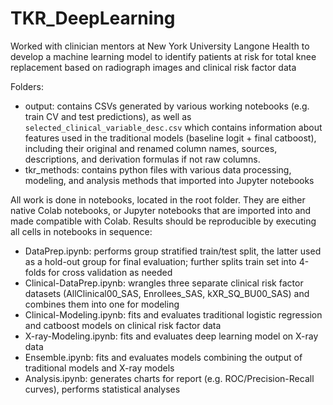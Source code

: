 # TKR_DeepLearning
Worked with clinician mentors at New York University Langone Health to develop a machine learning model to identify patients at risk for total knee replacement based on radiograph images and clinical risk factor data

Folders: 
-	output: contains CSVs generated by various working notebooks (e.g. train CV and test predictions), as well as `selected_clinical_variable_desc.csv` which contains information about features used in the traditional models (baseline logit + final catboost), including their original and renamed column names, sources, descriptions, and derivation formulas if not raw columns.    
-	tkr_methods: contains python files with various data processing, modeling, and analysis methods that imported into Jupyter notebooks  

All work is done in notebooks, located in the root folder. They are either native Colab notebooks, or Jupyter notebooks that are imported into and made compatible with Colab. Results should be reproducible by executing all cells in notebooks in sequence: 
-	DataPrep.ipynb: performs group stratified train/test split, the latter used as a hold-out group for final evaluation; further splits train set into 4-folds for cross validation as needed  
-	Clinical-DataPrep.ipynb: wrangles three separate clinical risk factor datasets (AllClinical00_SAS, Enrollees_SAS, kXR_SQ_BU00_SAS) and combines them into one for modeling 
-	Clinical-Modeling.ipynb: fits and evaluates traditional logistic regression and catboost models on clinical risk factor data
-	X-ray-Modeling.ipynb: fits and evaluates deep learning model on X-ray data
-	Ensemble.ipynb: fits and evaluates models combining the output of traditional models and X-ray models 
-	Analysis.ipynb: generates charts for report (e.g. ROC/Precision-Recall curves), performs statistical analyses
